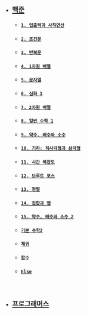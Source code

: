   - ## [`백준`](https://github.com/thswhdrjs/Code/tree/main/%EB%B0%B1%EC%A4%80)
      - #### [`1. 입출력과 사칙연산`](https://github.com/thswhdrjs/Code/tree/main/%EB%B0%B1%EC%A4%80/1.%20%EC%9E%85%EC%B6%9C%EB%A0%A5%EA%B3%BC%20%EC%82%AC%EC%B9%99%EC%97%B0%EC%82%B0)
      - #### [`2. 조건문`](https://github.com/thswhdrjs/Code/tree/main/%EB%B0%B1%EC%A4%80/2.%20%EC%A1%B0%EA%B1%B4%EB%AC%B8)
      - #### [`3. 반복문`](https://github.com/thswhdrjs/Code/tree/main/%EB%B0%B1%EC%A4%80/3.%20%EB%B0%98%EB%B3%B5%EB%AC%B8)
      - #### [`4. 1차원 배열`](https://github.com/thswhdrjs/Code/tree/main/%EB%B0%B1%EC%A4%80/4.%20%EC%B0%A8%EC%9B%90%20%EB%B0%B0%EC%97%B4)
      - #### [`5. 문자열`](https://github.com/thswhdrjs/Code/tree/main/%EB%B0%B1%EC%A4%80/5.%20%EB%AC%B8%EC%9E%90%EC%97%B4)
      - #### [`6. 심화 1`](https://github.com/thswhdrjs/Code/tree/main/%EB%B0%B1%EC%A4%80/6.%20%EC%8B%AC%ED%99%94%201)
      - #### [`7. 2차원 배열`](https://github.com/thswhdrjs/Code/tree/main/%EB%B0%B1%EC%A4%80/7.2%20%EC%B0%A8%EC%9B%90%20%EB%B0%B0%EC%97%B4)
      - #### [`8. 일반 수학 1`](https://github.com/thswhdrjs/Code/tree/main/%EB%B0%B1%EC%A4%80/8.%20%EC%9D%BC%EB%B0%98%20%EC%88%98%ED%95%99%201)
      - #### [`9. 약수, 배수와 소수`](https://github.com/thswhdrjs/Code/tree/main/%EB%B0%B1%EC%A4%80/9.%20%EC%95%BD%EC%88%98%2C%20%EB%B0%B0%EC%88%98%EC%99%80%20%EC%86%8C%EC%88%98)
      - #### [`10. 기하: 직사각형과 삼각형`](https://github.com/thswhdrjs/Code/tree/main/%20%EB%B0%B1%EC%A4%80/10_%EA%B8%B0%ED%95%98_%EC%A7%81%EC%82%AC%EA%B0%81%ED%98%95%EA%B3%BC%20%EC%82%BC%EA%B0%81%ED%98%95)
      - #### [`11. 시간 복잡도`](https://github.com/thswhdrjs/Code/tree/main/%EB%B0%B1%EC%A4%80/11.%20%EC%8B%9C%EA%B0%84%20%EB%B3%B5%EC%9E%A1%EB%8F%84)
      - #### [`12. 브루트 포스`](https://github.com/thswhdrjs/Code/tree/main/%EB%B0%B1%EC%A4%80/12.%20%EB%B8%8C%EB%A3%A8%ED%8A%B8%20%ED%8F%AC%EC%8A%A4)
      - #### [`13. 정렬`](https://github.com/thswhdrjs/Code/tree/main/%EB%B0%B1%EC%A4%80/13.%20%EC%A0%95%EB%A0%AC)
      - #### [`14. 집합과 맵`](https://github.com/thswhdrjs/Code/tree/main/%EB%B0%B1%EC%A4%80/14.%20%EC%A7%91%ED%95%A9%EA%B3%BC%20%EB%A7%B5)
      - #### [`15. 약수, 배수와 소수 2`]()
      - #### [`기본 수학2`](https://github.com/thswhdrjs/Code/tree/main/%EB%B0%B1%EC%A4%80/%EA%B8%B0%EB%B3%B8%20%EC%88%98%ED%95%99%202)
      - #### [`재귀`](https://github.com/thswhdrjs/Code/tree/main/%EB%B0%B1%EC%A4%80/%EC%9E%AC%EA%B7%80)
      - #### [`함수`](https://github.com/thswhdrjs/Code/tree/main/%EB%B0%B1%EC%A4%80/%ED%95%A8%EC%88%98)
      - #### [`Else`](https://github.com/thswhdrjs/Code/tree/main/%EB%B0%B1%EC%A4%80/Else)

  <br>

 - ## [`프로그래머스`]()